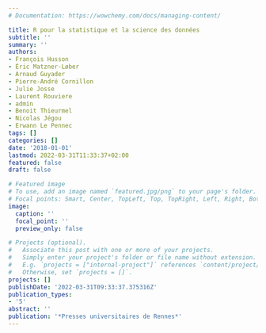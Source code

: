 ```yaml
---
# Documentation: https://wowchemy.com/docs/managing-content/

title: R pour la statistique et la science des données
subtitle: ''
summary: ''
authors:
- François Husson
- Éric Matzner-Løber
- Arnaud Guyader
- Pierre-André Cornillon
- Julie Josse
- Laurent Rouviere
- admin
- Benoit Thieurmel
- Nicolas Jégou
- Erwann Le Pennec
tags: []
categories: []
date: '2018-01-01'
lastmod: 2022-03-31T11:33:37+02:00
featured: false
draft: false

# Featured image
# To use, add an image named `featured.jpg/png` to your page's folder.
# Focal points: Smart, Center, TopLeft, Top, TopRight, Left, Right, BottomLeft, Bottom, BottomRight.
image:
  caption: ''
  focal_point: ''
  preview_only: false

# Projects (optional).
#   Associate this post with one or more of your projects.
#   Simply enter your project's folder or file name without extension.
#   E.g. `projects = ["internal-project"]` references `content/project/deep-learning/index.md`.
#   Otherwise, set `projects = []`.
projects: []
publishDate: '2022-03-31T09:33:37.375316Z'
publication_types:
- '5'
abstract: ''
publication: '*Presses universitaires de Rennes*'
---
```

